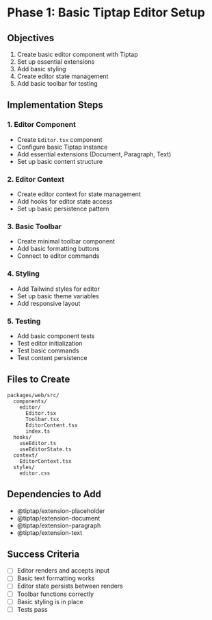 # Phase 1: Basic Tiptap Editor Setup

## Objectives
1. Create basic editor component with Tiptap
2. Set up essential extensions
3. Add basic styling
4. Create editor state management
5. Add basic toolbar for testing

## Implementation Steps

### 1. Editor Component
- Create `Editor.tsx` component
- Configure basic Tiptap instance
- Add essential extensions (Document, Paragraph, Text)
- Set up basic content structure

### 2. Editor Context
- Create editor context for state management
- Add hooks for editor state access
- Set up basic persistence pattern

### 3. Basic Toolbar
- Create minimal toolbar component
- Add basic formatting buttons
- Connect to editor commands

### 4. Styling
- Add Tailwind styles for editor
- Set up basic theme variables
- Add responsive layout

### 5. Testing
- Add basic component tests
- Test editor initialization
- Test basic commands
- Test content persistence

## Files to Create
```
packages/web/src/
  components/
    editor/
      Editor.tsx
      Toolbar.tsx
      EditorContent.tsx
      index.ts
  hooks/
    useEditor.ts
    useEditorState.ts
  context/
    EditorContext.tsx
  styles/
    editor.css
```

## Dependencies to Add
- @tiptap/extension-placeholder
- @tiptap/extension-document
- @tiptap/extension-paragraph
- @tiptap/extension-text

## Success Criteria
- [ ] Editor renders and accepts input
- [ ] Basic text formatting works
- [ ] Editor state persists between renders
- [ ] Toolbar functions correctly
- [ ] Basic styling is in place
- [ ] Tests pass
